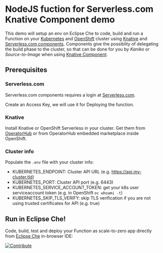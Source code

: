 # NodeJS fuction for Serverless.com Knative Component demo

This demo will setup an env on Eclipse Che to code, build and run a Function on your [Kubernetes](https://kubernetes.io) and [OpenShift](https://openshift.com) cluster using [Knative](https://knative.dev/) and  [Serverless.com components](https://www.serverless.com/components/). Components give the possiblity of delegating the build phase to the cluster, so that can be done for you by *Kaniko* or *Source-to-Image* when using [Knative Component](https://github.com/serverless-components/knative/).


## Prerequisites

### Serverless.com

Serverless.com components requires a login at [Serverless.com](https://serverless.com).

Create an Access Key, we will use it for Deploying the function.

### Knative

Install Knative or OpenShift Serverless in your cluster. Get them from [OperatorHub](https://operatorhub.io/operator/knative-operator) or from OperatorHub embedded marketplace inside OpenShift.

### Cluster info

Populate the `.env` file with your cluster info:

* KUBERNETES_ENDPOINT: Cluster API URL (e.g. https://api.my-cluster.tld)
* KUBERNETES_PORT: Cluster API port (e.g. 6443)
* KUBERNETES_SERVICE_ACCOUNT_TOKEN: get your k8s user serviceaccount token (e.g. in OpenShift `oc whoami -t`) 
* KUBERNETES_SKIP_TLS_VERIFY: skip TLS verification if you are not using trusted certificates for API (e.g. true)

## Run in Eclipse Che!

Code, build, test and deploy your Function as scale-to-zero app directly from [Eclipse Che](https://www.eclipse.org/che/) in-browser IDE:

[![Contribute](https://www.eclipse.org/che/contribute.svg)](https://codeready-openshift-workspaces.apps.openshift4.openshift4.dev//f?url=https://github.com/openshift-labs/serverless-devfile/)

